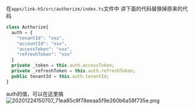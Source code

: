 
在`apps/link-h5/src/authorize/index.ts`文件中
讲下面的代码替换掉原来的代码
```ts
class Authorize{
  auth = {
    "tenantId": "xxx",
    "accountId": "xxx",
    "accessToken": "xxx",
    "refreshToken": "xxx"
  }
  private _token = this.auth.accessToken;
  private _refreshToken = this.auth.refreshToken;
  public tenantId = this.auth.tenantId;
}
```

auth的值，可以在这里搞
![20201224150707_71ea85c9f78eeaa5f9e260b6a58f735e.png](https://hugo-1256216240.cos.ap-chengdu.myqcloud.com/20201224150707_71ea85c9f78eeaa5f9e260b6a58f735e.png)
